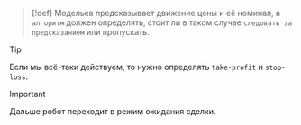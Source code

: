 
> [!def] 
> Моделька предсказывает движение цены и её номинал, а `алгоритм` должен определять, стоит ли в таком случае `следовать за предсказанием` или пропускать.

> [!tip] 
> Если мы всё-таки действуем, то нужно определять `take-profit` и `stop-loss`.

> [!important] 
> Дальше робот переходит в режим ожидания сделки.
